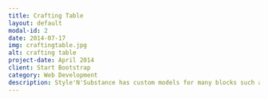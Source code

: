 ```yaml
---
title: Crafting Table
layout: default
modal-id: 2
date: 2014-07-17
img: craftingtable.jpg
alt: crafting table
project-date: April 2014
client: Start Bootstrap
category: Web Development
description: Style'N'Substance has custom models for many blocks such as the crafting table.
---
```

